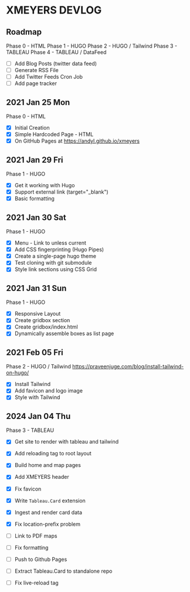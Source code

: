 # XMEYERS DEVLOG

## Roadmap

Phase 0 - HTML
Phase 1 - HUGO
Phase 2 - HUGO / Tailwind 
Phase 3 - TABLEAU
Phase 4 - TABLEAU / DataFeed
- [ ] Add Blog Posts (twitter data feed)
- [ ] Generate RSS File
- [ ] Add Twitter Feeds Cron Job
- [ ] Add page tracker 

## 2021 Jan 25 Mon

Phase 0 - HTML
- [x] Initial Creation
- [x] Simple Hardcoded Page - HTML
- [x] On GitHub Pages at https://andyl.github.io/xmeyers

## 2021 Jan 29 Fri

Phase 1 - HUGO 
- [x] Get it working with Hugo
- [x] Support external link (target="\_blank")
- [x] Basic formatting

## 2021 Jan 30 Sat

Phase 1 - HUGO 
- [x] Menu - Link to unless current
- [x] Add CSS fingerprinting (Hugo Pipes)
- [x] Create a single-page hugo theme
- [x] Test cloning with git submodule
- [x] Style link sections using CSS Grid

## 2021 Jan 31 Sun

Phase 1 - HUGO 
- [x] Responsive Layout
- [x] Create gridbox section
- [x] Create gridbox/index.html
- [x] Dynamically assemble boxes as list page

## 2021 Feb 05 Fri

Phase 2 - HUGO / Tailwind
https://praveenjuge.com/blog/install-tailwind-on-hugo/

- [x] Install Tailwind 
- [x] Add favicon and logo image
- [x] Style with Tailwind

## 2024 Jan 04 Thu 

Phase 3 - TABLEAU 
- [x] Get site to render with tableau and tailwind 
- [x] Add reloading tag to root layout 
- [x] Build home and map pages 
- [x] Add XMEYERS header
- [x] Fix favicon 
- [x] Write `Tableau.Card` extension
- [x] Ingest and render card data 
- [x] Fix location-prefix problem 
- [ ] Link to PDF maps

- [ ] Fix formatting 
- [ ] Push to Github Pages 
- [ ] Extract Tableau.Card to standalone repo 
- [ ] Fix live-reload tag
